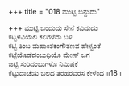 +++
title = "018 ಮುಟ್ಟಿ ಬನ್ದುದು"

+++
ಮುಟ್ಟಿ ಬಂದುದು ಸೇನೆ ಕವಿದುದು  
ಕಟ್ಟಳವಿಯಲಿ ಕಲಿಗಳೆದು ಬಳಿ  
ಕಟ್ಟಿ ತಿಂಬ ಮಹಾಂತಕಂಗೌತಣವ ಹೇಳ್ವಂತೆ  
ಕಟ್ಟೆಯೊಡೆದಂಬುಧಿಯೊ ಮೇಣ್ ಜಗ  
ಜಟ್ಟಿ ಸುರಿದಂಬುಗಳೊ ನಿಮಿಷಕೆ  
ಕೆಟ್ಟುದಾಚೆಯ ಬಲದ ತರಹರವರಸ ಕೇಳೆಂದ     ॥18॥